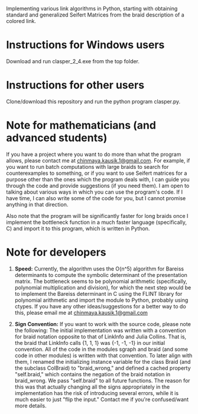 Implementing various link algorithms in Python, starting with obtaining standard and generalized Seifert Matrices from the braid description of a colored link.

# Instructions for Windows users

Download and run clasper_2_4.exe from the top folder.

# Instructions for other users

Clone/download this repository and run the python program clasper.py.

# Note for mathematicians (and advanced students)

If you have a project where you want to do more than what the program allows, please contact me at chinmaya.kausik.1@gmail.com. For example, if you want to run batch computations with large braids to search for counterexamples to something, or if you want to use Seifert matrices for a purpose other than the ones which the program deals with, I can guide you through the code and provide suggestions (if you need them). I am open to talking about various ways in which you can use the program's code. If I have time, I can also write some of the code for you, but I cannot promise anything in that direction. 

Also note that the program will be significantly faster for long braids once I implement the bottleneck function in a much faster language (specifically, C) and import it to this program, which is written in Python. 

# Note for developers

1. **Speed:** Currently, the algorithm uses the O(n^5) algorithm for Bareiss determinants to compute the symbolic determinant of the presentation matrix. The bottleneck seems to be polynomial arithmetic (specifically, polynomial multiplication and division), for which the next step would be to implement the Bareiss determinant in C using the FLINT library for polynomial arithmetic and import the module to Python, probably using ctypes. If you have any other ideas/suggestions for a better way to do this, please email me at chinmaya.kausik.1@gmail.com

2. **Sign Convention:** 
If you want to work with the source code, please note the following: The initial implementation was written with a convention for braid notation opposite to that of LinkInfo and Julia Collins. That is, the braid that LinkInfo calls {1, 1, 1} was {-1, -1, -1} in our initial convention. All of the code in the modules sgraph and braid (and some code in other modules) is written with that convention. To later align with them, I renamed the initializing instance variable for the class Braid (and the subclass ColBraid) to "braid_wrong," and defined a cached property "self.braid," which contains the negation of the braid notation in braid_wrong. We pass "self.braid" to all future functions. The reason for this was that actually changing all the signs appropriately in the implementation has the risk of introducing several errors, while it is much easier to just "flip the input." Contact me if you're confused/want more details.
